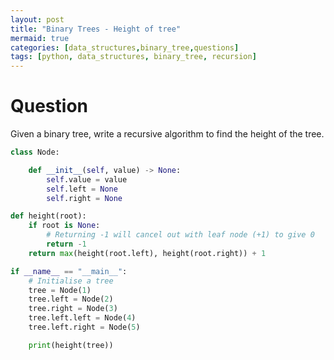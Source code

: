```yaml
---
layout: post
title: "Binary Trees - Height of tree"
mermaid: true
categories: [data_structures,binary_tree,questions]
tags: [python, data_structures, binary_tree, recursion]
---
```


# Question

Given a binary tree, write a recursive algorithm to find the height of the tree.

```python
class Node:

    def __init__(self, value) -> None:
        self.value = value 
        self.left = None
        self.right = None

def height(root):
    if root is None:
        # Returning -1 will cancel out with leaf node (+1) to give 0
        return -1 
    return max(height(root.left), height(root.right)) + 1

if __name__ == "__main__":
    # Initialise a tree
    tree = Node(1)
    tree.left = Node(2)
    tree.right = Node(3)
    tree.left.left = Node(4)
    tree.left.right = Node(5)

    print(height(tree))
```